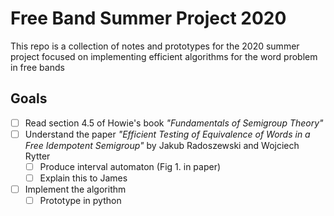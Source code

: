 # Free Band Summer Project 2020

This repo is a collection of notes and prototypes for the 2020 summer project 
focused on implementing efficient algorithms for the word problem in free bands

## Goals

- [ ] Read section 4.5 of Howie's book *"Fundamentals of Semigroup Theory"*
- [ ] Understand the paper *"Efficient Testing of Equivalence of Words 
in a Free Idempotent Semigroup"* by Jakub Radoszewski and Wojciech Rytter
  - [ ] Produce interval automaton (Fig 1. in paper)
  - [ ] Explain this to James
- [ ] Implement the algorithm
  - [ ] Prototype in python
